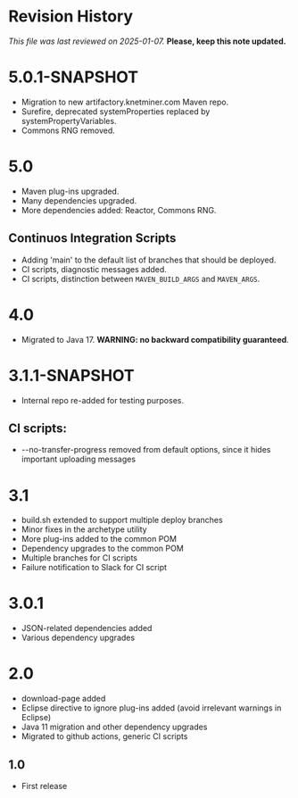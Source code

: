 # Revision History

*This file was last reviewed on 2025-01-07.* **Please, keep this note updated.**

# 5.0.1-SNAPSHOT
* Migration to new artifactory.knetminer.com Maven repo.
* Surefire, deprecated systemProperties replaced by systemPropertyVariables.
* Commons RNG removed.


# 5.0
* Maven plug-ins upgraded.
* Many dependencies upgraded.
* More dependencies added: Reactor, Commons RNG.

## Continuos Integration Scripts
* Adding 'main' to the default list of branches that should be deployed.
* CI scripts, diagnostic messages added.
* CI scripts, distinction between `MAVEN_BUILD_ARGS` and `MAVEN_ARGS`.


# 4.0
* Migrated to Java 17. **WARNING: no backward compatibility guaranteed**.


# 3.1.1-SNAPSHOT
* Internal repo re-added for testing purposes.

## CI scripts:
* --no-transfer-progress removed from default options, since it hides important uploading messages


# 3.1
* build.sh extended to support multiple deploy branches
* Minor fixes in the archetype utility
* More plug-ins added to the common POM
* Dependency upgrades to the common POM
* Multiple branches for CI scripts
* Failure notification to Slack for CI script


# 3.0.1
* JSON-related dependencies added
* Various dependency upgrades 


# 2.0
* download-page added
* Eclipse directive to ignore plug-ins added (avoid irrelevant warnings in Eclipse)
* Java 11 migration and other dependency upgrades
* Migrated to github actions, generic CI scripts


## 1.0
* First release

